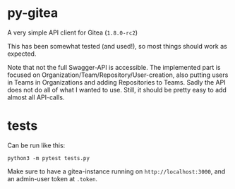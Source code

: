 # py-gitea

A very simple API client for Gitea (`1.8.0-rc2`)

This has been somewhat tested (and used!), so most things should work as expected.

Note that not the full Swagger-API is accessible. The implemented part is
focused on Organization/Team/Repository/User-creation, also putting users in
Teams in Organizations and adding Repositories to Teams. Sadly the API does not
do all of what I wanted to use. Still, it should be pretty easy to add almost
all API-calls.


# tests
Can be run like this:

```python3 -m pytest tests.py```

Make sure to have a gitea-instance running on `http://localhost:3000`, and an admin-user token at `.token`.
